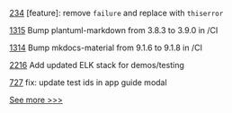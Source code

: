 
[234](https://github.com/hyperledger/ursa/pull/234) [feature]: remove `failure` and replace with `thiserror`

[1315](https://github.com/hyperledger/besu-docs/pull/1315) Bump plantuml-markdown from 3.8.3 to 3.9.0 in /CI

[1314](https://github.com/hyperledger/besu-docs/pull/1314) Bump mkdocs-material from 9.1.6 to 9.1.8 in /CI

[2216](https://github.com/hyperledger/aries-cloudagent-python/pull/2216) Add updated ELK stack for demos/testing

[727](https://github.com/hyperledger/aries-mobile-agent-react-native/pull/727) fix: update test ids in app guide modal


[See more >>>](https://start-here.hyperledger.org/pull-requests)
